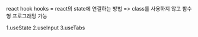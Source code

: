 react hook
hooks = react의 state에 연결하는 방법 => class를 사용하지 않고 함수형 프로그래밍 가능

1.useState 
2.useInput
3.useTabs
